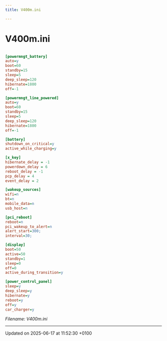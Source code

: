 ```yaml
---
title: V400m.ini

---
```


# V400m.ini




```ini

[powermngt_battery]
auto=y
boot=60
standby=15
sleep=5
deep_sleep=120
hibernate=1800
off=-1

[powermngt_line_powered]
auto=y
boot=60
standby=15
sleep=5
deep_sleep=120
hibernate=1800
off=-1

[battery]
shutdown_on_critical=y
active_while_charging=y

[x_key]
hibernate_delay = -1
powerdown_delay = 6
reboot_delay = -1
pcp_delay = 4
event_delay = 2

[wakeup_sources]
wifi=n
bt=n
mobile_data=n
usb_host=n

[pci_reboot]
reboot=n
pci_wakeup_to_alert=n
alert_start=300;
interval=30;

[display]
boot=50
active=50
standby=1
sleep=0
off=0
active_during_transition=y

[power_control_panel]
sleep=y
deep_sleep=y
hibernate=y
reboot=y
off=y
car_charger=y
```

_Filename: V400m.ini_

-------------------------------

Updated on 2025-06-17 at 11:52:30 +0100
